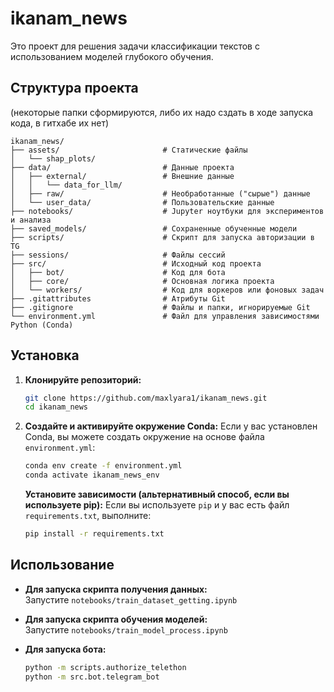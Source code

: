 # ikanam_news

Это проект для решения задачи классификации текстов с использованием моделей глубокого обучения.

## Структура проекта
(некоторые папки сформируются, либо их надо сздать в ходе запуска кода, в гитхабе их нет)

```
ikanam_news/
├── assets/                       # Статические файлы
│   └── shap_plots/
├── data/                         # Данные проекта
│   ├── external/                 # Внешние данные
│   │   └── data_for_llm/
│   ├── raw/                      # Необработанные ("сырые") данные
│   └── user_data/                # Пользовательские данные
├── notebooks/                    # Jupyter ноутбуки для экспериментов и анализа
├── saved_models/                 # Сохраненные обученные модели
├── scripts/                      # Скрипт для запуска авторизации в TG
├── sessions/                     # Файлы сессий
├── src/                          # Исходный код проекта
│   ├── bot/                      # Код для бота
│   ├── core/                     # Основная логика проекта
│   └── workers/                  # Код для воркеров или фоновых задач
├── .gitattributes                # Атрибуты Git
├── .gitignore                    # Файлы и папки, игнорируемые Git
└── environment.yml               # Файл для управления зависимостями Python (Conda)
```

## Установка

1.  **Клонируйте репозиторий:**
    ```bash
    git clone https://github.com/maxlyara1/ikanam_news.git
    cd ikanam_news
    ```

2.  **Создайте и активируйте окружение Conda:**
    Если у вас установлен Conda, вы можете создать окружение на основе файла `environment.yml`:
    ```bash
    conda env create -f environment.yml
    conda activate ikanam_news_env
    ```

    **Установите зависимости (альтернативный способ, если вы используете pip):**
    Если вы используете `pip` и у вас есть файл `requirements.txt`, выполните:
    ```bash
    pip install -r requirements.txt
    ```

## Использование

*   **Для запуска скрипта получения данных:**\
    Запустите `notebooks/train_dataset_getting.ipynb`

*   **Для запуска скрипта обучения моделей:**\
    Запустите `notebooks/train_model_process.ipynb`

*   **Для запуска бота:**
    ```bash
    python -m scripts.authorize_telethon 
    python -m src.bot.telegram_bot
    ```